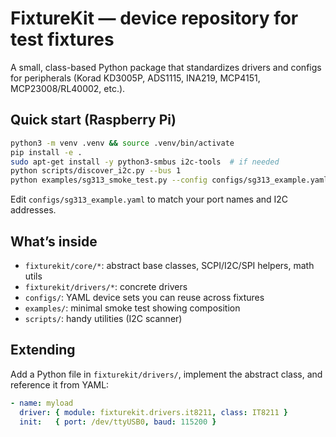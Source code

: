 # FixtureKit — device repository for test fixtures

A small, class-based Python package that standardizes drivers and configs for peripherals
(Korad KD3005P, ADS1115, INA219, MCP4151, MCP23008/RL40002, etc.).

## Quick start (Raspberry Pi)
```bash
python3 -m venv .venv && source .venv/bin/activate
pip install -e .
sudo apt-get install -y python3-smbus i2c-tools  # if needed
python scripts/discover_i2c.py --bus 1
python examples/sg313_smoke_test.py --config configs/sg313_example.yaml
```

Edit `configs/sg313_example.yaml` to match your port names and I2C addresses.

## What’s inside
- `fixturekit/core/*`: abstract base classes, SCPI/I2C/SPI helpers, math utils
- `fixturekit/drivers/*`: concrete drivers
- `configs/`: YAML device sets you can reuse across fixtures
- `examples/`: minimal smoke test showing composition
- `scripts/`: handy utilities (I2C scanner)

## Extending
Add a Python file in `fixturekit/drivers/`, implement the abstract class, and reference it from YAML:
```yaml
- name: myload
  driver: { module: fixturekit.drivers.it8211, class: IT8211 }
  init:   { port: /dev/ttyUSB0, baud: 115200 }
```

